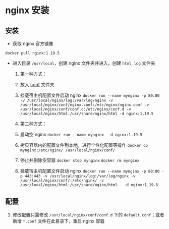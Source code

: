# nginx 安装

## 安装

* 获取 nginx 官方镜像

`docker pull nginx:1.19.5`

* 进入目录 `/usr/local`，创建 nginx 文件夹并进入，创建  `html`, `log` 文件夹
   1. 第一种方式：
    1. 放入 [conf](conf) 文件夹
      
	 2. 挂载宿主机配置文件启动 nginx
    `docker run --name mynginx -p 80:80  -v /usr/local/nginx/log:/var/log/nginx -v /usr/local/nginx/conf/nginx.conf:/etc/nginx/nginx.conf -v              /usr/local/nginx/conf/conf.d:/etc/nginx/conf.d -v /usr/local/nginx/html:/usr/share/nginx/html -d nginx:1.19.5`
   	
      
   2. 第二种方式：
     1. 启动空 nginx
   	`docker run --name mynginx  -d nginx:1.19.5`

     2. 拷贝容器内的配置文件到本地，进行个性化配置等操作
   	`docker cp mynginx:/etc/nginx/ /usr/local/nginx/conf/`

     3. 停止并删除空容器
   	 `docker stop mynginx`
   	 `docker rm mynginx`

     4. 挂载宿主机配置文件启动 nginx
   	`docker run --name mynginx -p 80:80 -p 443:443 -v /usr/local/nginx/log:/var/log/nginx -v /usr/local/nginx/conf/:/etc/nginx/ -v /usr/local/nginx/html:/usr/share/nginx/html   -d nginx:1.19.5`

## 配置

1. 修改配置只需修改 `/usr/local/nginx/conf/conf.d` 下的 `default.conf`；或者新增 `*.conf` 文件在此目录下，重启 nginx 容器
